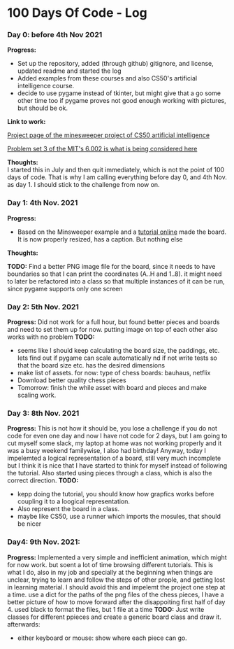 # 100 Days Of Code - Log

### Day 0: before 4th Nov 2021

**Progress:** 
- Set up the repository, added (through github) gitignore, and license, updated readme and started the log
- Added examples from these courses and also CS50's artificial intelligence course.
- decide to use pygame instead of tkinter, but might give that a go some other time too if pygame proves not good enough working with pictures, but should be ok.

**Link to work:**

[Project page of the minesweeper project of CS50 artificial intelligence](https://cs50.harvard.edu/ai/2020/projects/1/minesweeper/)

[Problem set 3 of the MIT's 6.002 is what is being considered here](https://ocw.mit.edu/courses/electrical-engineering-and-computer-science/6-0002-introduction-to-computational-thinking-and-data-science-fall-2016/assignments/ٰ)

**Thoughts:**  
I started this in July and then quit immediately, which is not the point of 100 days of code. That is why I am calling everything before day 0, and 4th Nov. as day 1. I should stick to the challenge from now on.


### Day 1: 4th Nov. 2021

**Progress:** 
- Based on the Minsweeper example and a [tutorial online](https://dr0id.bitbucket.io/legacy/pygame_tutorial00.html) made the board. It is now properly resized, has a caption. But nothing else

**Thoughts:** 

**TODO:** 
Find a better PNG image file for the board, since it needs to have boundaries so that I can print the coordinates (A..H and 1..8). it might need to later be refactored into a class so that multiple instances of it can be run, since pygame supports only one screen

### Day 2: 5th Nov. 2021
**Progress:** 
Did not work for a full hour, but found better pieces and boards and need to set them up for now. putting image on top of each other also works with no problem
**TODO:**
- seems like I should keep calculating the board size, the paddings, etc. lets find out if pygame can scale automatically nd if not write tests so that the board size etc. has the desired dimensions
- make list of assets. for now: type of chess boards: bauhaus, netflix
- Download better quality chess pieces
- Tomorrow: finish the while asset with board and pieces and make scaling work.


### Day 3: 8th Nov. 2021
**Progress:**
This is not how it should be, you lose a challenge if you do not code for even one day and now I have not code for 2 days, but I am going to cut myself some slack, my laptop at home was not working properly and it was a busy weekend familywise, I also had birthday!
Anyway, today I impelemted a logical representation of a board, still very much incomplete but I think it is nice that I have started to think for myself instead of following the tutorial. Also started using pieces through a class, which is also the correct direction.
**TODO:**
- kepp doing the tutorial, you should know how grapfics works before coupling it to a loogical representation.
- Also represent the board in a class.
- maybe like CS50, use a runner which imports the mosules, that should be nicer

### Day4: 9th Nov. 2021:
**Progress:**
Implemented a very simple and inefficient animation, which might for now work. but soent a lot of time browsing different tutorials. This is what I do, also in my job and specially at the beginning when things are unclear, trying to learn and follow the steps of other prople, and getting lost in learning material. I should avoid this and impelemt the project one step at a time.
use a dict for the paths of the png files of the chess pieces, I have a better picture of how to move forward after the disappoiting first half of day 4.
used black to format the files, but 1 file at a time
**TODO:**
Just write classes for different ppieces and create a generic board class and draw it. 
afterwards:
- either keyboard or mouse: show where each piece can go.